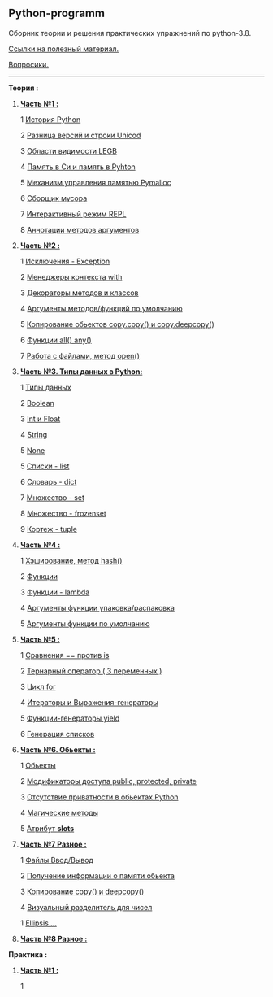 Python-programm
---

Сборник теории и решения практических упражнений по python-3.8.

[Ссылки на полезный материал.](links.md)

[Вопросики.](questions.md)

---
**Теория :**
 
1)  **[Часть №1 :](Часть_1/)**

    1 [История Python](Часть_1/История_python.md )
    
    2 [Разница версий и строки Unicod](Часть_1/Разница_версий.md )

    3 [Области видимости LEGB](Часть_1/Области_видимости.md)

    4 [Память в Си и память в Pyhton](Часть_1/Память_Си_Python.md)

    5 [Механизм управления памятью Pymalloc](Часть_1/Механизм_памяти_Pymalloc.md )

    6 [Сборщик мусора](Часть_1/Сборщик_мусора.md )
    
    7 [Интерактивный режим REPL](Часть_1/Интерактивный_режим_REPL.md )
    
    8 [Аннотации методов аргументов](Часть_1/Аннотации.md )


2) **[Часть №2 :](Часть_2/)**

    1 [Исключения - Exception](Часть_2/Исключения.md)

    2 [Менеджеры контекста with](Часть_2/Исключения.md)
   
    3 [Декораторы методов и классов](Часть_2/Декораторы.md)
   
    4 [Аргументы методов/функций по умолчанию](Часть_2/)
   
    5 [Копирование обьектов copy.copy() и copy.deepcopy() ](Часть_2/)
   
    6 [Функции all() any() ](Часть_2/Функции_all_any.md)
   
    7 [Работа с файлами, метод open()](Часть_2/)


3) **[Часть №3. Типы данных в Python:](Часть_3/)**

    1 [Типы данных](Часть_3/Типы_данных.md)
   
    2 [Boolean](Часть_3/)
   
    3 [Int и Float](Часть_3/)
   
    4 [String](Часть_3/Строки.md)
   
    5 [None](Часть_3/)
   
    5 [Списки - list](Часть_3/Списки.md)
   
    6 [Словарь - dict](Часть_3/Словари.md)
   
    7 [Множество - set](Часть_3/)
   
    8 [Множество - frozenset](Часть_3/)
   
    9 [Кортеж - tuple](Часть_3/)


4) **[Часть №4 :](Часть_4/)**

    1 [Хэширование, метод hash()](Часть_4/)

    2 [Функции](Часть_4/Функции.md)
   
    3 [Функции - lambda](Часть_4/Функции_lambda.md)
   
    4 [Аргументы функции упаковка/распаковка](Часть_4/Упаковка_и_распаковка_аргументов_функции.md)
   
    5 [Аргументы функции по умолчанию](Часть_4/Аргументы_функции_по_умолчанию.md)


5) **[Часть №5 :](Часть_5/)**

    1 [Сравнения == против is](Часть_5/Сравнение.md)

    2 [Тернарный оператор ( 3 переменных )](Часть_5/)

    3 [Цикл for](Часть_5/)

    4 [Итераторы и Выражения-генераторы ](Часть_5/Итераторы_выражения_генераторы.md)

    5 [Функции-генераторы yield](Часть_5/Функции_генераторы_yield.md)

    6 [Генерация списков](Часть_5/Генерация_списков.md)


6) **[Часть №6. Обьекты :](Часть_6/)**

    1 [Обьекты](Часть_1/ )

    2 [Модификаторы доступа public, protected, private](Часть_1/ )

    3 [Отсутствие приватности в обьектах Python](Часть_1/ )
   
    4 [Магические методы](Часть_1/ )
   
    5 [Атрибут __slots__](Часть_1/ )


7) **[Часть №7 Разное :](Часть_7/)**

    1 [Файлы Ввод/Вывод](Часть_7/Файлы_ввод_вывод.md )
   
    2 [Получение информации о памяти обьекта](Часть_7/Получение_информации_о_памяти_обьекта.md )

    3 [Копирование copy() и deepcopy()](Часть_7/Копирование_обьектов.md )

    4 [Визуальный разделитель для чисел](Часть_7/Визуальный_разделитель_для_чисел.md )

   1 [Ellipsis ...](Часть_7/Ellipsis.md)


8) **[Часть №8 Разное :](Часть_8/)**


**Практика :**

1) **[Часть №1 :](Практика_1/)**

    1 [](Практика_1/)